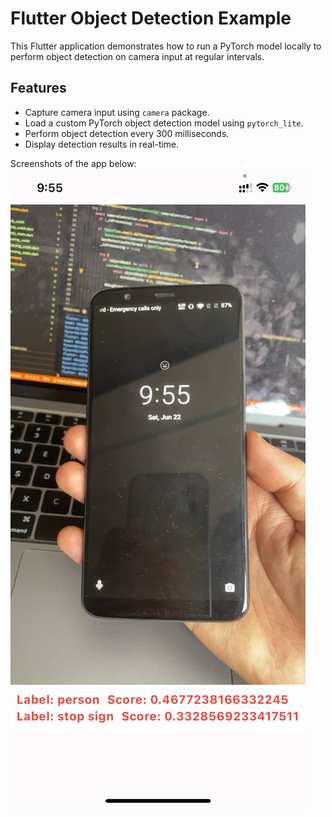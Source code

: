 # Flutter Object Detection Example

This Flutter application demonstrates how to run a PyTorch model locally to perform object detection on camera input at regular intervals.

## Features

- Capture camera input using `camera` package.
- Load a custom PyTorch object detection model using `pytorch_lite`.
- Perform object detection every 300 milliseconds.
- Display detection results in real-time.

Screenshots of the app below:
![Cover](/screenshots/1.jpg "SS1")
